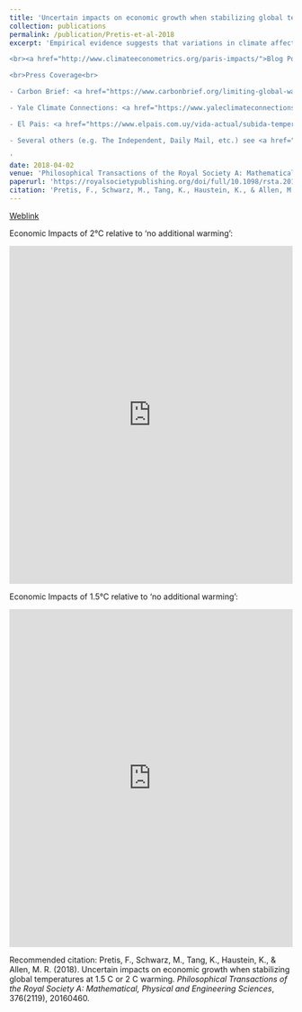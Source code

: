 ```yaml
---
title: 'Uncertain impacts on economic growth when stabilizing global temperatures at 1.5°C or 2°C warming'
collection: publications
permalink: /publication/Pretis-et-al-2018
excerpt: 'Empirical evidence suggests that variations in climate affect economic growth across countries over time. However, little is known about the relative impacts of climate change on economic outcomes when global mean surface temperature (GMST) is stabilized at 1.5°C or 2°C warming relative to pre-industrial levels. Here we use a new set of climate simulations under 1.5°C and 2°C warming from the "Half a degree Additional warming, Prognosis and Projected Impacts" (HAPPI) project to assess changes in economic growth using empirical estimates of climate impacts in a global panel dataset. Panel estimation results that are robust to outliers and breaks suggest that within-year variability of monthly temperatures and precipitation has little effect on economic growth beyond global nonlinear temperature effects. While expected temperature changes under a GMST increase of 1.5°C lead to proportionally higher warming in the Northern Hemisphere, the projected impact on economic growth is larger in the Tropics and Southern Hemisphere. Accounting for econometric estimation and climate uncertainty, the projected impacts on economic growth of 1.5°C warming are close to indistinguishable from current climate conditions, while 2°C warming suggests statistically lower economic growth for a large set of countries (median projected annual growth up to 2% lower). Level projections of gross domestic product (GDP) per capita exhibit high uncertainties, with median projected global average GDP per capita approximately 5% lower at the end of the century under 2°C warming relative to 1.5°C. The correlation between climate-induced reductions in per capita GDP growth and national income levels is significant at the p<0.001 level, with lower-income countries experiencing greater losses, which may increase economic inequality between countries and is relevant to discussions of loss and damage under the United Nations Framework Convention on Climate Change.<br>

<br><a href="http://www.climateeconometrics.org/paris-impacts/">Blog Post, Visualisations, and Data</a><br>

<br>Press Coverage<br>

- Carbon Brief: <a href="https://www.carbonbrief.org/limiting-global-warming-1point5-celcius-would-have-significant-economic-benefits">Limiting global warming to 1.5C would have significant economic benefits</a>

- Yale Climate Connections: <a href="https://www.yaleclimateconnections.org/2019/04/researcher-tackling-climate-will-help-protect-economy/">Researcher: Tackling climate change will help protect the economy</a>

- El Pais: <a href="https://www.elpais.com.uy/vida-actual/subida-temperaturas-tendra-importantes-consecuencias.html">Una subida de las temperaturas de 2°C tendrá importantes consecuencias</a>

- Several others (e.g. The Independent, Daily Mail, etc.) see <a href="https://royalsociety.altmetric.com/details/35119425/news">here</a>

'
date: 2018-04-02
venue: 'Philosophical Transactions of the Royal Society A: Mathematical, Physical and Engineering Sciences'
paperurl: 'https://royalsocietypublishing.org/doi/full/10.1098/rsta.2016.0460'
citation: 'Pretis, F., Schwarz, M., Tang, K., Haustein, K., & Allen, M. R. (2018). Uncertain impacts on economic growth when stabilizing global temperatures at 1.5 C or 2 C warming. <i>Philosophical Transactions of the Royal Society A: Mathematical, Physical and Engineering Sciences</i>, 376(2119), 20160460.'
---
```


[Weblink](https://royalsocietypublishing.org/doi/full/10.1098/rsta.2016.0460)

Economic Impacts of 2°C relative to ‘no additional warming’:
<iframe src="https://ourworldindata.org/grapher/econimpact2c" loading="lazy" style="width: 100%; height: 600px; border: 0px none;"></iframe>


Economic Impacts of 1.5°C relative to ‘no additional warming’:
<iframe src="https://ourworldindata.org/grapher/econimpact15c" loading="lazy" style="width: 100%; height: 600px; border: 0px none;"></iframe>



Recommended citation: Pretis, F., Schwarz, M., Tang, K., Haustein, K., & Allen, M. R. (2018). Uncertain impacts on economic growth when stabilizing global temperatures at 1.5 C or 2 C warming. <i>Philosophical Transactions of the Royal Society A: Mathematical, Physical and Engineering Sciences</i>, 376(2119), 20160460.
